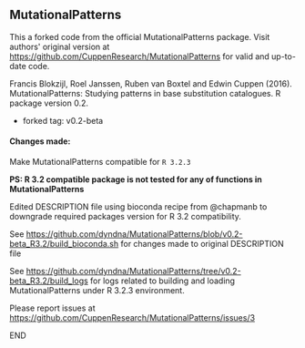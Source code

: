 ## MutationalPatterns

This a forked code from the official MutationalPatterns package. Visit authors' original version at https://github.com/CuppenResearch/MutationalPatterns for valid and up-to-date code.

Francis Blokzijl, Roel Janssen, Ruben van Boxtel and Edwin Cuppen (2016). MutationalPatterns: Studying patterns in base substitution catalogues. R package version 0.2.

* forked tag: v0.2-beta

#### Changes made:

Make MutationalPatterns compatible for `R 3.2.3`

**PS: R 3.2 compatible package is not tested for any of functions in MutationalPatterns**

Edited DESCRIPTION file using bioconda recipe from @chapmanb to downgrade required packages version for R 3.2 compatibility.

See https://github.com/dyndna/MutationalPatterns/blob/v0.2-beta_R3.2/build_bioconda.sh for changes made to original DESCRIPTION file

See https://github.com/dyndna/MutationalPatterns/tree/v0.2-beta_R3.2/build_logs for logs related to building and loading MutationalPatterns under R 3.2.3 environment.

Please report issues at https://github.com/CuppenResearch/MutationalPatterns/issues/3

END

